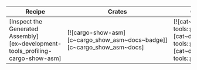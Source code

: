 | Recipe | Crates | Categories |
|--------|--------|------------|
| [Inspect the Generated Assembly][ex~development-tools_profiling-cargo-show-asm] | [![cargo-show-asm][c~cargo_show_asm~docs~badge]][c~cargo_show_asm~docs] | [![cat~development-tools::profiling][cat~development-tools::profiling~badge]][cat~development-tools::profiling] |

